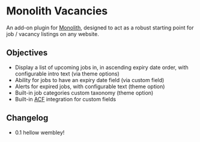 # Monolith Vacancies

An add-on plugin for [Monolith](https://github.com/bigspring/monolith), designed to act as a robust starting point for job / vacancy listings on any website.

## Objectives
* Display a list of upcoming jobs in, in ascending expiry date order, with configurable intro text (via theme options)
* Ability for jobs to have an expiry date field (via custom field)
* Alerts for expired jobs, with configurable text (theme option)
* Built-in job categories custom taxonomy (theme option)
* Built-in [ACF](http://www.advancedcustomfields.com) integration for custom fields

## Changelog
* 0.1 hellow wembley!
